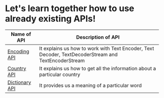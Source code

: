 # **Let's learn together how to use already existing APIs!**

| Name of API | Description of API |
|---|---|
|[Encoding API](https://github.com/developer-student-clubs/APIVerse/tree/master/Existing_API_Collection/EncodingAPI)| It explains us how to work with Text Encoder, Text Decoder, TextDecoderStream and TextEncoderStream|
|[Country API](https://github.com/developer-student-clubs/APIVerse/tree/master/Existing_API_Collection/CountryAPI)| It explains us how to get all the information about a particular country|
|[Dictionary API](https://github.com/developer-student-clubs/APIVerse/tree/master/Existing_API_Collection/DictionaryAPI)| It provides us a meaning of a particular word|
